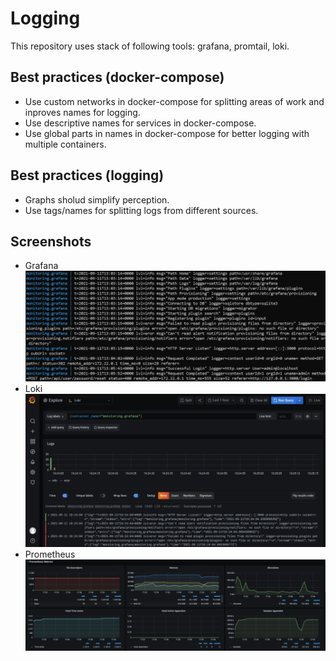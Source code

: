 # Logging

This repository uses stack of following tools: grafana, promtail, loki.

## Best practices (docker-compose)

 * Use custom networks in docker-compose for splitting areas of work and inproves names for logging.
 * Use descriptive names for services in docker-compose.
 * Use global parts in names in docker-compose for better logging with multiple containers.

## Best practices (logging)

 * Graphs sholud simplify perception.
 * Use tags/names for splitting logs from different sources.

## Screenshots

 * Grafana
![Grafana](https://github.com/bogotolec/devops/blob/master/monitoring/screenshots/grafana.png)
 * Loki
![Loki](https://github.com/bogotolec/devops/blob/master/monitoring/screenshots/loki.png)
 * Prometheus
![Prometheus](https://github.com/bogotolec/devops/blob/master/monitoring/screenshots/prometheus.png)
